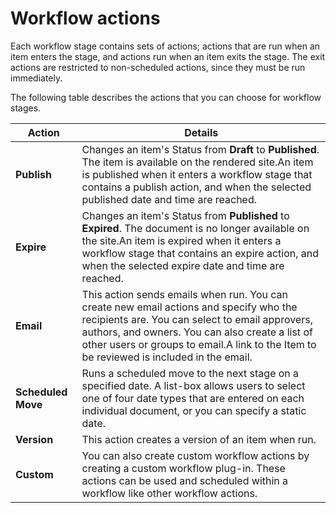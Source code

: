 # Workflow actions

Each workflow stage contains sets of actions; actions that are run when an item enters the stage, and actions run when an item exits the stage. The exit actions are restricted to non-scheduled actions, since they must be run immediately.

The following table describes the actions that you can choose for workflow stages.

|Action|Details|
|------|-------|
|**Publish**|Changes an item's Status from **Draft** to **Published**. The item is available on the rendered site.An item is published when it enters a workflow stage that contains a publish action, and when the selected published date and time are reached.|
|**Expire**|Changes an item's Status from **Published** to **Expired**. The document is no longer available on the site.An item is expired when it enters a workflow stage that contains an expire action, and when the selected expire date and time are reached.|
|**Email**|This action sends emails when run. You can create new email actions and specify who the recipients are. You can select to email approvers, authors, and owners. You can also create a list of other users or groups to email.A link to the Item to be reviewed is included in the email.|
|**Scheduled Move**|Runs a scheduled move to the next stage on a specified date. A list-box allows users to select one of four date types that are entered on each individual document, or you can specify a static date.|
|**Version**|This action creates a version of an item when run.|
|**Custom**|You can also create custom workflow actions by creating a custom workflow plug-in. These actions can be used and scheduled within a workflow like other workflow actions.|


